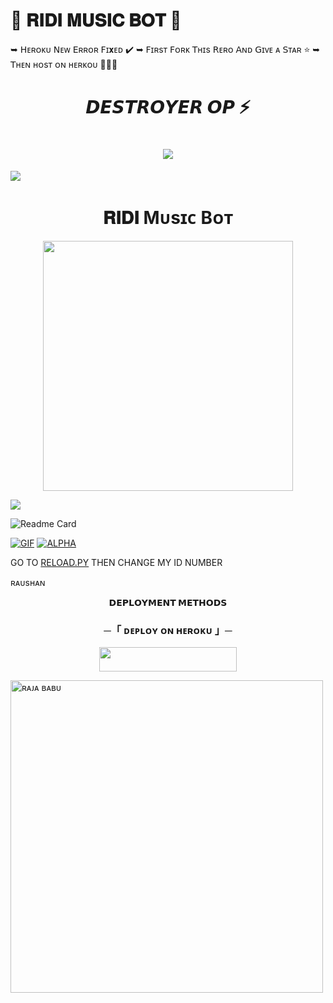 # 🥀 𝐑𝐈𝐃𝐈 𝐌𝐔𝐒𝐈𝐂 𝐁𝐎𝐓 🌷
➥ 𝖧ᴇʀᴏᴋᴜ 𝖭ᴇᴡ 𝖤ʀʀᴏʀ 𝖥ɪ𝐱ᴇᴅ ✔️ 
 ➥ 𝖥ɪʀsᴛ 𝖥ᴏʀᴋ 𝖳ʜɪs 𝖱ᴇʀᴏ 𝖠ɴᴅ 𝖦ɪᴠᴇ ᴀ 𝖲ᴛᴀʀ ⭐
  ➥ 𝖳ʜᴇɴ ʜᴏsᴛ ᴏɴ ʜᴇʀᴋᴏᴜ 👨🏻‍💻
<h1 align="center"
 
### 𝘿𝙀𝙎𝙏𝙍𝙊𝙔𝙀𝙍 𝙊𝙋 ⚡
<h1 align="center"
  
<img src="https://user-images.githubusercontent.com/73097560/115834477-dbab4500-a447-11eb-908a-139a6edaec5c.gif">
<img src="https://readme-typing-svg.herokuapp.com?color=FF0085&width=620&lines=🍁+🚩+𝗣𝗢𝗪𝗘𝗥𝗘𝗗+𝗕𝗬+𝘿𝙀𝙎𝙏𝙍𝙊𝙔𝙀𝙍+🚩+🍁"></b></h3>
 <img src="https://user-images.githubusercontent.com/73097560/115834477-dbab4500-a447-11eb-908a-139a6edaec5c.gif">
<h1 align="center"><b>𝐑𝐈𝐃𝐈 Mᴜsɪᴄ Bᴏᴛ</b></h1>
<p align="center"><a href="https://t.me/ll_destroyerr_ll"><img src="https://telegra.ph/file/17365df54ea493b54f62b.jpg" width="400"></a></p>
<img src="https://user-images.githubusercontent.com/73097560/115834477-dbab4500-a447-11eb-908a-139a6edaec5c.gif">


![Readme Card](https://github-readme-stats.vercel.app/api/pin/?username=Destroyerofworldd&repo=Destroyer_music&theme=flag-india)

[![GIF](https://github.com/Destroyerofworldd/Destroyer_music/blob/main/Destroyerofworldd.gif)](https://github.com/Destroyer_music)
   [![ALPHA](https://github-stats-alpha.vercel.app/api?username=Destroyerofworldd "DESTROYER")](https://github-stats-alpha.vercel.app/api?username=Destroyerofworldd "DESTROYER")


GO TO [RELOAD.PY](https://github.com/Destroyerofworldd/Destroyer_music/blob/main/Destroyer_music/plugins/tools/reload.py) THEN CHANGE MY ID NUMBER 

</p>
ʀᴀᴜsʜᴀɴ
<p align="center">
<b>𝗗𝗘𝗣𝗟𝗢𝗬𝗠𝗘𝗡𝗧 𝗠𝗘𝗧𝗛𝗢𝗗𝗦</b>
</p>

<h3 align="center">
    ─「 ᴅᴇᴩʟᴏʏ ᴏɴ ʜᴇʀᴏᴋᴜ 」─
</h3>

<p align="center"><a href="https://dashboard.heroku.com/new?template=https://github.com/Destroyerofworldd/Destroyer_music"> <img src="https://img.shields.io/badge/Deploy%20On%20Heroku-green?style=for-the-badge&logo=heroku" width="220" height="38.45"/></a></p>


<p><img width="500" align="center" src="https://github-readme-stats.vercel.app/api/top-langs?username=TEAMPURVI&show_icons=true&locale=en&layout=compact" alt="ʀᴀᴊᴀ ʙᴀʙᴜ" /></p>

